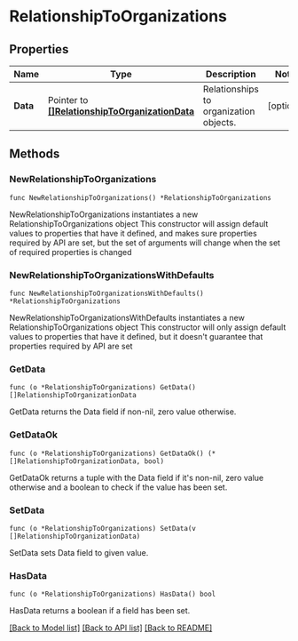 # RelationshipToOrganizations

## Properties

Name | Type | Description | Notes
------------ | ------------- | ------------- | -------------
**Data** | Pointer to [**[]RelationshipToOrganizationData**](RelationshipToOrganizationData.md) | Relationships to organization objects. | [optional] 

## Methods

### NewRelationshipToOrganizations

`func NewRelationshipToOrganizations() *RelationshipToOrganizations`

NewRelationshipToOrganizations instantiates a new RelationshipToOrganizations object
This constructor will assign default values to properties that have it defined,
and makes sure properties required by API are set, but the set of arguments
will change when the set of required properties is changed

### NewRelationshipToOrganizationsWithDefaults

`func NewRelationshipToOrganizationsWithDefaults() *RelationshipToOrganizations`

NewRelationshipToOrganizationsWithDefaults instantiates a new RelationshipToOrganizations object
This constructor will only assign default values to properties that have it defined,
but it doesn't guarantee that properties required by API are set

### GetData

`func (o *RelationshipToOrganizations) GetData() []RelationshipToOrganizationData`

GetData returns the Data field if non-nil, zero value otherwise.

### GetDataOk

`func (o *RelationshipToOrganizations) GetDataOk() (*[]RelationshipToOrganizationData, bool)`

GetDataOk returns a tuple with the Data field if it's non-nil, zero value otherwise
and a boolean to check if the value has been set.

### SetData

`func (o *RelationshipToOrganizations) SetData(v []RelationshipToOrganizationData)`

SetData sets Data field to given value.

### HasData

`func (o *RelationshipToOrganizations) HasData() bool`

HasData returns a boolean if a field has been set.


[[Back to Model list]](../README.md#documentation-for-models) [[Back to API list]](../README.md#documentation-for-api-endpoints) [[Back to README]](../README.md)


